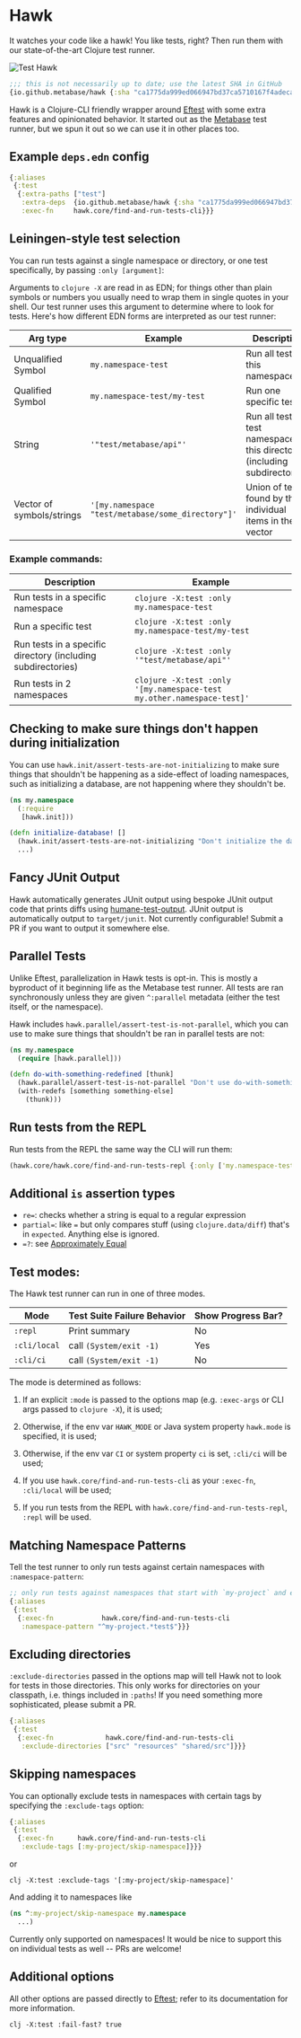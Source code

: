 # Hawk

It watches your code like a hawk! You like tests, right? Then run them with our state-of-the-art Clojure test runner.

![Test Hawk](https://github.com/metabase/hawk/raw/main/assets/test_hawk.png)

```clj
;;; this is not necessarily up to date; use the latest SHA in GitHub
{io.github.metabase/hawk {:sha "ca1775da999ed066947bd37ca5710167f4adecaa"}}
```

Hawk is a Clojure-CLI friendly wrapper around [Eftest](https://github.com/weavejester/eftest) with some extra features
and opinionated behavior. It started out as the [Metabase](https://github.com/metabase/metabase) test runner, but we
spun it out so we can use it in other places too.

## Example `deps.edn` config

```clj
{:aliases
 {:test
  {:extra-paths ["test"]
   :extra-deps  {io.github.metabase/hawk {:sha "ca1775da999ed066947bd37ca5710167f4adecaa"}}
   :exec-fn     hawk.core/find-and-run-tests-cli}}}
```

## Leiningen-style test selection

You can run tests against a single namespace or directory, or one test specifically, by passing `:only [argument]`:

Arguments to `clojure -X` are read in as EDN; for things other than plain symbols or numbers you usually need to wrap
them in single quotes in your shell. Our test runner uses this argument to determine where to look for tests. Here's
how different EDN forms are interpreted as our test runner:

| Arg type | Example | Description |
| --- | --- | --- |
| Unqualified Symbol | `my.namespace-test` | Run all tests in this namespace |
| Qualified Symbol | `my.namespace-test/my-test` | Run one specific test |
| String | `'"test/metabase/api"'` | Run all tests in test namespaces in this directory (including subdirectories) |
| Vector of symbols/strings | `'[my.namespace "test/metabase/some_directory"]'` | Union of tests found by the individual items in the vector |

### Example commands:

| Description | Example |
| --- | --- |
| Run tests in a specific namespace | `clojure -X:test :only my.namespace-test` |
| Run a specific test | `clojure -X:test :only my.namespace-test/my-test` |
| Run tests in a specific directory (including subdirectories) | `clojure -X:test :only '"test/metabase/api"'` |
| Run tests in 2 namespaces | `clojure -X:test :only '[my.namespace-test my.other.namespace-test]'` |


## Checking to make sure things don't happen during initialization

You can use `hawk.init/assert-tests-are-not-initializing` to make sure things that shouldn't be happening as a
side-effect of loading namespaces, such as initializing a database, are not happening where they shouldn't be.

```clj
(ns my.namespace
  (:require
   [hawk.init]))

(defn initialize-database! []
  (hawk.init/assert-tests-are-not-initializing "Don't initialize the database in a top-level form!")
  ...)
```

## Fancy JUnit Output

Hawk automatically generates JUnit output using bespoke JUnit output code that prints diffs using
[humane-test-output](https://github.com/pjstadig/humane-test-output). JUnit output is automatically output to
`target/junit`. Not currently configurable! Submit a PR if you want to output it somewhere else.

## Parallel Tests

Unlike Eftest, parallelization in Hawk tests is opt-in. This is mostly a byproduct of it beginning life as the
Metabase test runner. All tests are ran synchronously unless they are given `^:parallel` metadata (either the test
itself, or the namespace).

Hawk includes `hawk.parallel/assert-test-is-not-parallel`, which you can use to make sure things that shouldn't be ran
in parallel tests are not:

```clj
(ns my.namespace
  (require [hawk.parallel]))

(defn do-with-something-redefined [thunk]
  (hawk.parallel/assert-test-is-not-parallel "Don't use do-with-something-redefined inside parallel tests!")
  (with-redefs [something something-else]
    (thunk)))
```

## Run tests from the REPL

Run tests from the REPL the same way the CLI will run them:

```clj
(hawk.core/hawk.core/find-and-run-tests-repl {:only ['my.namespace-test]})
```

## Additional `is` assertion types

* `re=`: checks whether a string is equal to a regular expression
* `partial=`: like `=` but only compares stuff (using `clojure.data/diff`) that's in `expected`. Anything else is ignored.
* `=?`: see [Approximately Equal](/docs/approximately-equal.md)

## Test modes:

The Hawk test runner can run in one of three modes.

| Mode | Test Suite Failure Behavior | Show Progress Bar? |
|--|--|--|
| `:repl` | Print summary | No |
| `:cli/local` | call `(System/exit -1)` | Yes |
| `:cli/ci` | call `(System/exit -1)` | No |

The mode is determined as follows:

1. If an explicit `:mode` is passed to the options map (e.g. `:exec-args` or CLI args passed to `clojure -X`), it is
   used;

2. Otherwise, if the env var `HAWK_MODE` or Java system property `hawk.mode` is specified, it is used;

3. Otherwise, if the env var `CI` or system property `ci` is set, `:cli/ci` will be used;

4. If you use `hawk.core/find-and-run-tests-cli` as your `:exec-fn`, `:cli/local` will be used;

5. If you run tests from the REPL with `hawk.core/find-and-run-tests-repl`, `:repl` will be used.

## Matching Namespace Patterns

Tell the test runner to only run tests against certain namespaces with `:namespace-pattern`:

```clj
;; only run tests against namespaces that start with `my-project` and end with `test`
{:aliases
 {:test
  {:exec-fn            hawk.core/find-and-run-tests-cli
   :namespace-pattern "^my-project.*test$"}}}
```

## Excluding directories

`:exclude-directories` passed in the options map will tell Hawk not to look for tests in those directories. This only
works for directories on your classpath, i.e. things included in `:paths`! If you need something more sophisticated,
please submit a PR.

```clj
{:aliases
 {:test
  {:exec-fn             hawk.core/find-and-run-tests-cli
   :exclude-directories ["src" "resources" "shared/src"]}}}
```

## Skipping namespaces

You can optionally exclude tests in namespaces with certain tags by specifying the `:exclude-tags` option:

```clj
{:aliases
 {:test
  {:exec-fn      hawk.core/find-and-run-tests-cli
   :exclude-tags [:my-project/skip-namespace]}}}
```

or

```
clj -X:test :exclude-tags '[:my-project/skip-namespace]'
```

And adding it to namespaces like

```clj
(ns ^:my-project/skip-namespace my.namespace
  ...)
```

Currently only supported on namespaces! It would be nice to support this on individual tests as well -- PRs are welcome!

## Additional options

All other options are passed directly to [Eftest](https://github.com/weavejester/eftest); refer to its documentation
for more information.

```
clj -X:test :fail-fast? true
```
